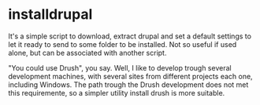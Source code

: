 # installdrupal

It's a simple script to download, extract drupal and set a default settings to let it ready to send to some folder to be installed. Not so useful if used alone, but can be associated with another script.

"You could use Drush", you say.
Well, I like to develop trough several development machines, with several sites from different projects each one, including Windows. The path trough the Drush development does not met this requiremente, so a simpler utility install drush is more suitable.